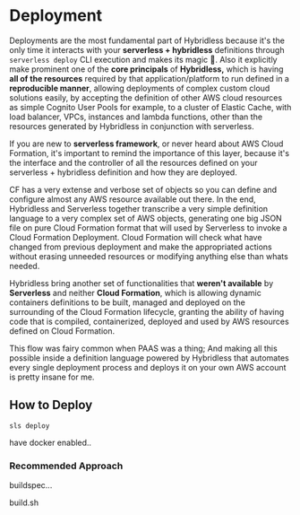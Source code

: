 # Deployment

Deployments are the most fundamental part of Hybridless because it's the only time it interacts with your **serverless + hybridless** definitions through `serverless deploy` CLI execution and makes its magic 🧙. Also it explicitly make prominent one of the **core principals** of **Hybridless,** which is having **all of the resources** required by that application/platform to run defined in a **reproducible manner**, allowing deployments of complex custom cloud solutions easily, by accepting the definition of other AWS cloud resources as simple Cognito User Pools for example, to a cluster of Elastic Cache, with load balancer, VPCs, instances and lambda functions, other than the resources generated by Hybridless in conjunction with serverless.

If you are new to **serverless framework**, or never heard about AWS Cloud Formation, it's important to remind the importance of this layer, because it's the interface and the controller of all the resources defined on your serverless + hybridless definition and how they are deployed. 

CF has a very extense and verbose set of objects so you can define and configure almost any AWS resource available out there. In the end, Hybridless and Serverless together transcribe a very simple definition language to a very complex set of AWS objects, generating one big JSON file on pure Cloud Formation format that will used by Serverless to invoke a Cloud Formation Deployment. Cloud Formation will check what have changed from previous deployment and make the appropriated actions without erasing unneeded resources or modifying anything else than whats needed.

Hybridless bring another set of functionalities that **weren't available** by **Serverless** and neither **Cloud Formation**, which is allowing dynamic containers definitions to be built, managed and deployed on the surrounding of the Cloud Formation lifecycle, granting the ability of having code that is compiled, containerized, deployed and used by AWS resources defined on Cloud Formation.

This flow was fairy common when PAAS was a thing; And making all this possible inside a definition language powered by Hybridless that automates every single deployment process and deploys it on your own AWS account is pretty insane for me. 

## How to Deploy

`sls deploy`

have docker enabled..

### Recommended Approach

buildspec...

build.sh

